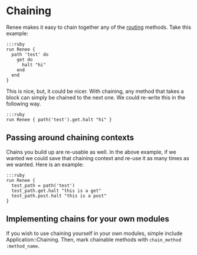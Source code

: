 # Chaining

Renee makes it easy to chain together any of the [routing](/routing) methods. Take this example:

    :::ruby
    run Renee {
      path 'test' do
        get do
          halt "hi"
        end
      end
    }

This is nice, but, it could be nicer. With chaining, any method that takes a block can simply be chained to the next one. We could re-write this in the following way.

    :::ruby
    run Renee { path('test').get.halt "hi" }

## Passing around chaining contexts

Chains you build up are re-usable as well. In the above example, if we wanted we could save that chaining context and re-use it as many times as we wanted. Here is an example:

    :::ruby
    run Renee {
      test_path = path('test')
      test_path.get.halt "this is a get"
      test_path.post.halt "this is a post"
    }

## Implementing chains for your own modules

If you wish to use chaining yourself in your own modules, simple include Application::Chaining. Then, mark chainable methods with `chain_method :method_name`.

